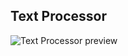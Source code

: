 ## Text Processor

![Text Processor preview ](/home/sasd/eclipse-workspace/TextProcessor/previewImg/previewImg.png)
